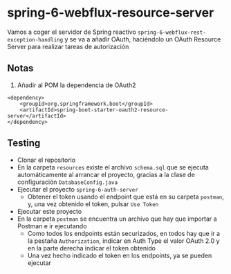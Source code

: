 # spring-6-webflux-resource-server

Vamos a coger el servidor de Spring reactivo `spring-6-webflux-rest-exception-handling` y se va a añadir OAuth, haciéndolo un OAuth Resource Server para realizar tareas de autorización

## Notas

1. Añadir al POM la dependencia de OAuth2

```
<dependency>
    <groupId>org.springframework.boot</groupId>
    <artifactId>spring-boot-starter-oauth2-resource-server</artifactId>
</dependency>
```

## Testing

- Clonar el repositorio
- En la carpeta `resources` existe el archivo `schema.sql` que se ejecuta automáticamente al arrancar el proyecto, gracias a la clase de configuración `DatabaseConfig.java`
- Ejecutar el proyecto `spring-6-auth-server`
    - Obtener el token usando el endpoint que está en su carpeta `postman`, y, una vez obtenido el token, pulsar `Use Token`
- Ejecutar este proyecto
- En la carpeta `postman` se encuentra un archivo que hay que importar a Postman e ir ejecutando
  - Como todos los endpoints están securizados, en todos hay que ir a la pestaña `Authorization`, indicar en Auth Type el valor OAuth 2.0 y en la parte derecha indicar el token obtenido
  - Una vez hecho indicado el token en los endpoints, ya se pueden ejecutar